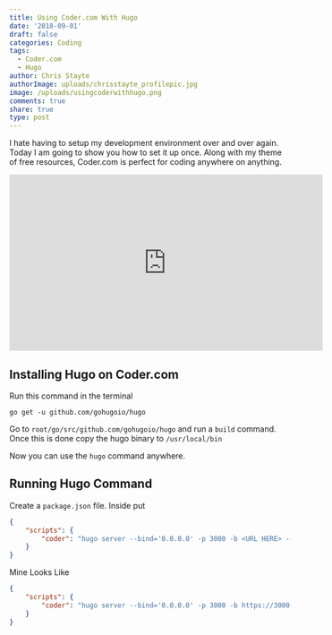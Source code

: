 ```yaml
---
title: Using Coder.com With Hugo
date: '2018-09-01'
draft: false
categories: Coding
tags:
  - Coder.com
  - Hugo
author: Chris Stayte
authorImage: uploads/chrisstayte_profilepic.jpg
image: /uploads/usingcoderwithhugo.png
comments: true
share: true
type: post
---
```

I hate having to setup my development environment over and over again. Today I am going to show you how to set it up once. Along with my theme of free resources, Coder.com is perfect for coding anywhere on anything. 

<iframe width="560" height="315" src="https://www.youtube.com/embed/-uLJNGnh-5Y" frameborder="0" allow="autoplay; encrypted-media" allowfullscreen></iframe>

## **Installing Hugo on Coder.com**

Run this command in the terminal

``` console
go get -u github.com/gohugoio/hugo
```

Go to `root/go/src/github.com/gohugoio/hugo` and run a `build` command. Once this is done copy the hugo binary to `/usr/local/bin`

Now you can use the `hugo` command anywhere.

## Running Hugo Command

Create a `package.json` file. Inside put


```JSON
{
    "scripts": {
        "coder": "hugo server --bind='0.0.0.0' -p 3000 -b <URL HERE> --appendPort=false"
    }
}
```

Mine Looks Like 

```JSON
{
    "scripts": {
        "coder": "hugo server --bind='0.0.0.0' -p 3000 -b https://3000-dreamflammablegnu.cdr.co --appendPort=false"
    }
}
```
